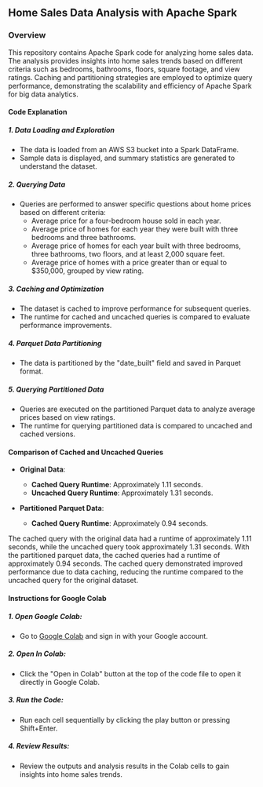 ## Home Sales Data Analysis with Apache Spark

### Overview
This repository contains Apache Spark code for analyzing home sales data. The analysis provides insights into home sales trends based on different criteria such as bedrooms, bathrooms, floors, square footage, and view ratings. Caching and partitioning strategies are employed to optimize query performance, demonstrating the scalability and efficiency of Apache Spark for big data analytics.

#### Code Explanation

##### 1. Data Loading and Exploration
- The data is loaded from an AWS S3 bucket into a Spark DataFrame.
- Sample data is displayed, and summary statistics are generated to understand the dataset.

##### 2. Querying Data
- Queries are performed to answer specific questions about home prices based on different criteria:
  - Average price for a four-bedroom house sold in each year.
  - Average price of homes for each year they were built with three bedrooms and three bathrooms.
  - Average price of homes for each year built with three bedrooms, three bathrooms, two floors, and at least 2,000 square feet.
  - Average price of homes with a price greater than or equal to $350,000, grouped by view rating.

##### 3. Caching and Optimization
- The dataset is cached to improve performance for subsequent queries.
- The runtime for cached and uncached queries is compared to evaluate performance improvements.

##### 4. Parquet Data Partitioning
- The data is partitioned by the "date_built" field and saved in Parquet format.

##### 5. Querying Partitioned Data
- Queries are executed on the partitioned Parquet data to analyze average prices based on view ratings.
- The runtime for querying partitioned data is compared to uncached and cached versions.


#### Comparison of Cached and Uncached Queries

- **Original Data**:
  - **Cached Query Runtime**: Approximately 1.11 seconds.
  - **Uncached Query Runtime**: Approximately 1.31 seconds.

- **Partitioned Parquet Data**:
  - **Cached Query Runtime**: Approximately 0.94 seconds.

The cached query with the original data had a runtime of approximately 1.11 seconds, while the uncached query took approximately 1.31 seconds. With the partitioned parquet data, the cached queries had a runtime of approximately 0.94 seconds. The cached query demonstrated improved performance due to data caching, reducing the runtime compared to the uncached query for the original dataset.


#### Instructions for Google Colab

##### 1. Open Google Colab:
   - Go to [Google Colab](https://colab.research.google.com/) and sign in with your Google account.
##### 2. Open In Colab:
   - Click the "Open in Colab" button at the top of the code file to open it directly in Google Colab.
##### 3. Run the Code:
   - Run each cell sequentially by clicking the play button or pressing Shift+Enter.
##### 4. Review Results:
   - Review the outputs and analysis results in the Colab cells to gain insights into home sales trends.




